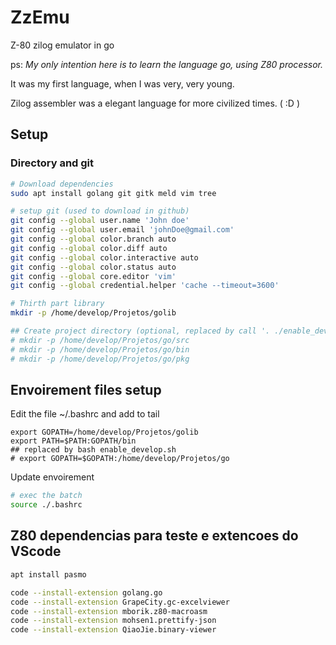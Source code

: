 # ZzEmu
Z-80 zilog emulator in go <p>
ps:
<i>My only intention here is to learn the language go, using Z80 processor.</i><p>
It was my first language, when I was very, very young.<p>
Zilog assembler was a elegant language for more civilized times. ( :D )


## Setup
### Directory and git
```bash
# Download dependencies
sudo apt install golang git gitk meld vim tree

# setup git (used to download in github)
git config --global user.name 'John doe'
git config --global user.email 'johnDoe@gmail.com'
git config --global color.branch auto
git config --global color.diff auto
git config --global color.interactive auto
git config --global color.status auto
git config --global core.editor 'vim'
git config --global credential.helper 'cache --timeout=3600'

# Thirth part library
mkdir -p /home/develop/Projetos/golib

## Create project directory (optional, replaced by call '. ./enable_develop.sh' ib shell command line)
# mkdir -p /home/develop/Projetos/go/src
# mkdir -p /home/develop/Projetos/go/bin
# mkdir -p /home/develop/Projetos/go/pkg
```

## Envoirement files setup 
Edit the file ~/.bashrc and add to tail
```file 
export GOPATH=/home/develop/Projetos/golib
export PATH=$PATH:GOPATH/bin
## replaced by bash enable_develop.sh
# export GOPATH=$GOPATH:/home/develop/Projetos/go
```

Update envoirement
```bash
# exec the batch
source ./.bashrc
```

## Z80 dependencias para teste e extencoes do VScode
```bash
apt install pasmo

code --install-extension golang.go
code --install-extension GrapeCity.gc-excelviewer
code --install-extension mborik.z80-macroasm
code --install-extension mohsen1.prettify-json
code --install-extension QiaoJie.binary-viewer
```
